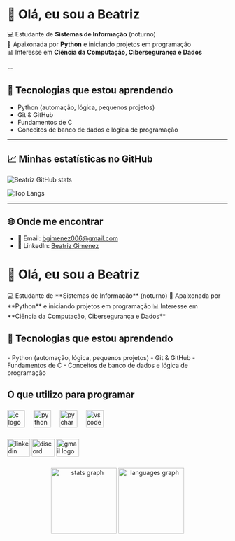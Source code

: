 # 👋 Olá, eu sou a Beatriz

💻 Estudante de **Sistemas de Informação** (noturno)  
🐍 Apaixonada por **Python** e iniciando projetos em programação  
📊 Interesse em **Ciência da Computação, Cibersegurança e Dados**   

--

## 🔧 Tecnologias que estou aprendendo
- Python (automação, lógica, pequenos projetos)
- Git & GitHub
- Fundamentos de C
- Conceitos de banco de dados e lógica de programação  

---

## 📈 Minhas estatísticas no GitHub
![Beatriz GitHub stats](https://github-readme-stats.vercel.app/api?username=bgimenez006&show_icons=true&theme=radical)

![Top Langs](https://github-readme-stats.vercel.app/api/top-langs/?username=bgimenez006&layout=compact&theme=radical)

---

## 🌐 Onde me encontrar
- 📧 Email: [bgimenez006@gmail.com](mailto:bgimenez006@gmail.com)
- 💼 LinkedIn: [Beatriz Gimenez](https://www.linkedin.com/in/beatriz-gimenez-99030124b/)


<h1 align="left">👋 Olá, eu sou a Beatriz </h1>

###

<p align="left">💻 Estudante de **Sistemas de Informação** (noturno)  
🐍 Apaixonada por **Python** e iniciando projetos em programação  
📊 Interesse em **Ciência da Computação, Cibersegurança e Dados** </p>

###

<h2 align="left">🔧 Tecnologias que estou aprendendo</h2>

###

<p align="left">- Python (automação, lógica, pequenos projetos)
- Git & GitHub
- Fundamentos de C
- Conceitos de banco de dados e lógica de programação  </p>

###

<h2 align="left">O que utilizo para programar</h2>

###

<div align="left">
  <img src="https://cdn.jsdelivr.net/gh/devicons/devicon/icons/c/c-original.svg" height="40" alt="c logo"  />
  <img width="12" />
  <img src="https://cdn.jsdelivr.net/gh/devicons/devicon/icons/python/python-original.svg" height="40" alt="python logo"  />
  <img width="12" />
  <img src="https://cdn.jsdelivr.net/gh/devicons/devicon/icons/pycharm/pycharm-original.svg" height="40" alt="pycharm logo"  />
  <img width="12" />
  <img src="https://cdn.jsdelivr.net/gh/devicons/devicon/icons/vscode/vscode-original.svg" height="40" alt="vscode logo"  />
</div>

###

<div align="left">
  <img src="https://raw.githubusercontent.com/maurodesouza/profile-readme-generator/master/src/assets/icons/social/linkedin/default.svg" width="52" height="40" alt="linkedin logo"  />
  <img src="https://raw.githubusercontent.com/maurodesouza/profile-readme-generator/master/src/assets/icons/social/discord/default.svg" width="52" height="40" alt="discord logo"  />
  <img src="https://raw.githubusercontent.com/maurodesouza/profile-readme-generator/master/src/assets/icons/social/gmail/default.svg" width="52" height="40" alt="gmail logo"  />
</div>

###

<div align="center">
  <img src="https://github-readme-stats.vercel.app/api?username=bgimenez006&hide_title=false&hide_rank=false&show_icons=true&include_all_commits=true&count_private=true&disable_animations=false&theme=dracula&locale=en&hide_border=false&order=1" height="150" alt="stats graph"  />
  <img src="https://github-readme-stats.vercel.app/api/top-langs?username=bgimenez006&locale=en&hide_title=false&layout=compact&card_width=320&langs_count=5&theme=dracula&hide_border=false&order=2" height="150" alt="languages graph"  />
</div>

###
